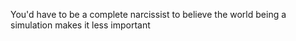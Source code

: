 You'd have to be a complete narcissist to believe the world being a simulation makes it less important

